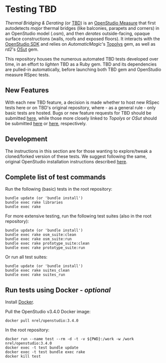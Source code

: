 # Testing TBD  

_Thermal Bridging & Derating_ (or [TBD](https://github.com/rd2/tbd)) is an [OpenStudio Measure](https://nrel.github.io/OpenStudio-user-documentation/reference/measure_writing_guide/) that first autodetects _major_ thermal bridges (like balconies, parapets and corners) in an OpenStudio model (.osm), and then _derates_ outside-facing, opaque surface constructions (walls, roofs and exposed floors). It interacts with the [OpenStudio SDK](https://openstudio-sdk-documentation.s3.amazonaws.com/index.html) and relies on _AutomaticMagic_'s [Topolys](https://github.com/automaticmagic/topolys) gem, as well as _rd2_'s [OSut](https://rubygems.org/gems/osut/versions/0.2.7) gem.

This repository houses the numerous automated TBD tests developed over time, in an effort to _lighten_ TBD as a Ruby gem. TBD and its dependencies are pulled-in automatically, before launching both TBD gem and OpenStudio measure RSpec tests.

## New Features  

With each new TBD feature, a decision is made whether to host new RSpec tests here or on TBD's original repository, where - as a general rule - only basic tests are hosted. Bugs or new feature requests for TBD should be submitted [here](https://github.com/rd2/tbd/issues), while those more closely linked to _Topolys_ or _OSut_ should be submitted [here](https://github.com/automaticmagic/topolys/issues) or [here](https://github.com/rd2/osut/issues), respectively.

## Development

The instructions in this section are for those wanting to explore/tweak a cloned/forked version of these tests. We suggest following the same, original OpenStudio installation instructions described [here](https://github.com/rd2/tbd/blob/master/README.md#development).

## Complete list of test commands

Run the following (basic) tests in the root repository:
```
bundle update (or 'bundle install')
bundle exec rake libraries
bundle exec rake
```

For more extensive testing, run the following test suites (also in the root repository):
```
bundle update (or 'bundle install')
bundle exec rake osm_suite:clean
bundle exec rake osm_suite:run
bundle exec rake prototype_suite:clean
bundle exec rake prototype_suite:run
```

Or run all test suites:

```
bundle update (or 'bundle install')
bundle exec rake suites_clean
bundle exec rake suites_run
```

## Run tests using Docker - _optional_

Install [Docker](https://docs.docker.com/desktop/#download-and-install).

Pull the OpenStudio v3.4.0 Docker image:
```
docker pull nrel/openstudio:3.4.0
```

In the root repository:
```
docker run --name test --rm -d -t -v ${PWD}:/work -w /work nrel/openstudio:3.4.0
docker exec -t test bundle update
docker exec -t test bundle exec rake
docker kill test
```
